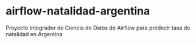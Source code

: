 # airflow-natalidad-argentina
Proyecto Integrador de Ciencia de Datos de Airflow para predecir tasa de natalidad en Argentina
